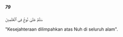 ##### 79

<span class="ayah">سَلَٰمٌ عَلَىٰ نُوحٍۢ فِى ٱلْعَٰلَمِينَ</span>

<span class="ayah_translation">"Kesejahteraan dilimpahkan atas Nuh di seluruh alam".</span>
